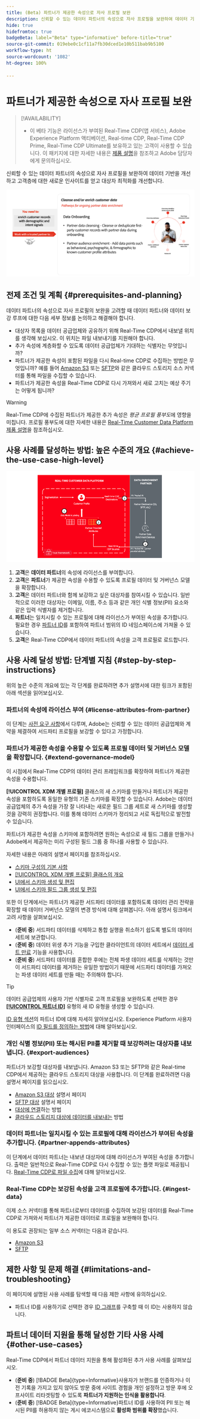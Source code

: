 ```yaml
---
title: (Beta) 파트너가 제공한 속성으로 자사 프로필 보완
description: 신뢰할 수 있는 데이터 파트너의 속성으로 자사 프로필을 보완하여 데이터 기반을 개선하고 고객층에 대한 새로운 인사이트를 얻고 대상자 최적화를 개선하는 방법에 대해 알아봅니다.
hide: true
hidefromtoc: true
badgeBeta: label="Beta" type="informative" before-title="true"
source-git-commit: 019ebe0c1cf11a7fb30dced1e10b511bab9b5100
workflow-type: ht
source-wordcount: '1082'
ht-degree: 100%

---
```


# 파트너가 제공한 속성으로 자사 프로필 보완

>[!AVAILABILITY]
>
>* 이 베타 기능은 라이선스가 부여된 Real-Time CDP(앱 서비스), Adobe Experience Platform 액티베이션, Real-time CDP, Real-Time CDP Prime, Real-Time CDP Ultimate를 보유하고 있는 고객이 사용할 수 있습니다. 이 패키지에 대한 자세한 내용은 [제품 설명](https://helpx.adobe.com/legal/product-descriptions.html)을 참조하고 Adobe 담당자에게 문의하십시오.

신뢰할 수 있는 데이터 파트너의 속성으로 자사 프로필을 보완하여 데이터 기반을 개선하고 고객층에 대한 새로운 인사이트를 얻고 대상자 최적화를 개선합니다.

![파트너가 제공한 속성 사용 사례를 사용하여 프로필을 보강하는 높은 수준의 시각적 개요입니다.](/help/rtcdp/assets/partner-data/enrichment-use-case-overview.png)

## 전제 조건 및 계획 {#prerequisites-and-planning}

데이터 파트너의 속성으로 자사 프로필의 보완을 고려할 때 데이터 파트너와 데이터 보강 루프에 대한 다음 세부 정보를 논의하고 해결해야 합니다.

* 대상자 목록을 데이터 공급업체와 공유하기 위해 Real-Time CDP에서 내보낼 위치를 생각해 보십시오. 이 위치는 파일 내보내기를 지원해야 합니다.
* 추가 속성에 계층화할 수 있도록 데이터 공급업체가 기대하는 식별자는 무엇입니까?
* 파트너가 제공한 속성이 포함된 파일을 다시 Real-time CDP로 수집하는 방법은 무엇입니까? 예를 들어 [Amazon S3](/help/sources/connectors/cloud-storage/s3.md) 또는 [SFTP](/help/sources/connectors/cloud-storage/sftp.md)와 같은 클라우드 스토리지 소스 커넥터를 통해 파일을 수집할 수 있습니다.
* 파트너가 제공한 속성을 Real-Time CDP로 다시 가져와서 새로 고치는 예상 주기는 어떻게 됩니까?

>[!WARNING]
>
>Real-Time CDP에 수집된 파트너가 제공한 추가 속성은 *평균 프로필 풍부도*&#x200B;에 영향을 미칩니다. 프로필 풍부도에 대한 자세한 내용은 [Real-Time Customer Data Platform 제품 설명](https://helpx.adobe.com/legal/product-descriptions/real-time-customer-data-platform.html)을 참조하십시오.

## 사용 사례를 달성하는 방법: 높은 수준의 개요 {#achieve-the-use-case-high-level}

![파트너가 제공한 속성 사용 사례를 사용하여 프로필을 보강하는 높은 수준의 시각적 개요입니다.](/help/rtcdp/assets/partner-data/enrichment-use-case-steps.png)

1. **고객**&#x200B;은 **데이터 파트너**&#x200B;의 속성에 라이선스를 부여합니다.
2. **고객**&#x200B;은 **파트너**&#x200B;가 제공한 속성을 수용할 수 있도록 프로필 데이터 및 거버넌스 모델을 확장합니다.
3. **고객**&#x200B;은 데이터 파트너와 함께 보강하고 싶은 대상자를 참여시킬 수 있습니다. 일반적으로 이러한 대상자는 이메일, 이름, 주소 등과 같은 개인 식별 정보(PII) 요소와 같은 입력 식별자를 제거합니다.
4. **파트너**&#x200B;는 일치시킬 수 있는 프로필에 대해 라이선스가 부여된 속성을 추가합니다. 필요한 경우 [파트너 ID](/help/identity-service/namespaces.md)를 포함하여 파트너 범위의 ID 네임스페이스에 가져올 수 있습니다.
5. **고객**&#x200B;은 Real-Time CDP에서 데이터 파트너의 속성을 고객 프로필로 로드합니다.

## 사용 사례 달성 방법: 단계별 지침 {#step-by-step-instructions}

위의 높은 수준의 개요에 있는 각 단계를 완료하려면 추가 설명서에 대한 링크가 포함된 아래 섹션을 읽어보십시오.

### 파트너의 속성에 라이선스 부여 {#license-attributes-from-partner}

이 단계는 [사전 요구 사항](#prerequisites-and-planning)에서 다루며, Adobe는 신뢰할 수 있는 데이터 공급업체와 계약을 체결하여 서드파티 프로필을 보강할 수 있다고 가정합니다.

### 파트너가 제공한 속성을 수용할 수 있도록 프로필 데이터 및 거버넌스 모델을 확장합니다. {#extend-governance-model}

이 시점에서 Real-Time CDP의 데이터 관리 프레임워크를 확장하여 파트너가 제공한 속성을 수용합니다.

**[!UICONTROL XDM 개별 프로필]** 클래스의 새 스키마를 만들거나 파트너가 제공한 속성을 포함하도록 동일한 유형의 기존 스키마를 확장할 수 있습니다. Adobe는 데이터 공급업체의 추가 속성을 가장 잘 나타내는 새로운 필드 그룹 세트로 새 스키마를 생성할 것을 강력히 권장합니다. 이를 통해 데이터 스키마가 정리되고 서로 독립적으로 발전할 수 있습니다.

파트너가 제공한 속성을 스키마에 포함하려면 원하는 속성으로 새 필드 그룹을 만들거나 Adobe에서 제공하는 미리 구성된 필드 그룹 중 하나를 사용할 수 있습니다.

자세한 내용은 아래의 설명서 페이지를 참조하십시오.

* [스키마 구성의 기본 사항](/help/xdm/schema/composition.md)
* [[!UICONTROL XDM 개별 프로필] 클래스의 개요](/help/xdm/classes/individual-profile.md)
* [UI에서 스키마 생성 및 편집](/help/xdm/ui/resources/schemas.md)
* [UI에서 스키마 필드 그룹 생성 및 편집](/help/xdm/ui/resources/field-groups.md)

<!--

Commenting out links for now
* [Create and edit schemas using the API](/help/xdm/api/schemas.md#create)
* [Update an existing schema to add field groups using the API](/help/xdm/api/schemas.md#patch)
* Link to new field group documentation page when it exists

-->

또한 이 단계에서는 파트너가 제공한 서드파티 데이터를 포함하도록 데이터 관리 전략을 확장할 때 데이터 거버넌스 모델의 변경 방식에 대해 살펴봅니다. 아래 설명서 링크에서 고려 사항을 살펴보십시오.

* (**준비 중**) 서드파티 데이터를 삭제하고 통합 실행을 취소하기 쉽도록 별도의 데이터 세트에 보관합니다.
* (**준비 중**) 데이터 위생 추가 기능을 구입한 클라이언트의 데이터 세트에서 [데이터 세트 만료](/help/hygiene/ui/dataset-expiration.md) 기능을 사용합니다.
* (**준비 중**) 서드파티 데이터를 혼합한 후에는 전체 파생 데이터 세트를 삭제하는 것만이 서드파티 데이터를 제거하는 유일한 방법이기 때문에 서드파티 데이터를 가져오는 파생 데이터 세트를 만들 때는 주의해야 합니다.

>[!TIP]
>
>데이터 공급업체의 사용자 기반 식별자로 고객 프로필을 보완하도록 선택한 경우 **[[!UICONTROL 파트너 ID]](/help/identity-service/namespaces.md)** 유형의 새 ID 유형을 생성할 수 있습니다.
>
>[ID 유형 섹션](/help/identity-service/namespaces.md)의 파트너 ID에 대해 자세히 알아보십시오.
>Experience Platform 사용자 인터페이스의 [ID 필드를 정의하는 방법](/help/xdm/ui/fields/identity.md)에 대해 알아보십시오.

### 개인 식별 정보(PII) 또는 해시된 PII를 제거할 때 보강하려는 대상자를 내보냅니다. {#export-audiences}

파트너가 보강할 대상자를 내보냅니다. Amazon S3 또는 SFTP와 같은 Real-time CDP에서 제공하는 클라우드 스토리지 대상을 사용합니다. 이 단계를 완료하려면 다음 설명서 페이지를 읽으십시오.

* [Amazon S3 대상](/help/destinations/catalog/cloud-storage/amazon-s3.md) 설명서 페이지
* [SFTP 대상](/help/destinations/catalog/cloud-storage/sftp.md) 설명서 페이지
* [대상에 연결](/help/destinations/ui/connect-destination.md)하는 방법
* [클라우드 스토리지 대상에 데이터를 내보내는](/help/destinations/ui/activate-batch-profile-destinations.md) 방법

### 데이터 파트너는 일치시킬 수 있는 프로필에 대해 라이선스가 부여된 속성을 추가합니다. {#partner-appends-attributes}

이 단계에서 데이터 파트너는 내보낸 대상자에 대해 라이선스가 부여된 속성을 추가합니다. 출력은 일반적으로 Real-Time CDP로 다시 수집할 수 있는 플랫 파일로 제공됩니다. [Real-Time CDP로 파일 수집](/help/ingestion/tutorials/ingest-batch-data.md#upload-file)에 대해 알아보십시오.

### Real-Time CDP는 보강된 속성을 고객 프로필에 추가합니다. {#ingest-data}

이제 소스 커넥터를 통해 파트너로부터 데이터를 수집하여 보강된 데이터를 Real-Time CDP로 가져와서 파트너가 제공한 데이터로 프로필을 보완해야 합니다.

이 용도로 권장되는 일부 소스 커넥터는 다음과 같습니다.

* [Amazon S3](/help/sources/connectors/cloud-storage/s3.md)
* [SFTP](/help/sources/connectors/cloud-storage/sftp.md)

## 제한 사항 및 문제 해결 {#limitations-and-troubleshooting}

이 페이지에 설명된 사용 사례를 탐색할 때 다음 제한 사항에 유의하십시오.

* 파트너 ID를 사용하기로 선택한 경우 [ID 그래프](/help/identity-service/ui/identity-graph-viewer.md)를 구축할 때 이 ID는 사용하지 않습니다.

## 파트너 데이터 지원을 통해 달성한 기타 사용 사례 {#other-use-cases}

Real-Time CDP에서 파트너 데이터 지원을 통해 활성화된 추가 사용 사례를 살펴보십시오.

* (**준비 중**) [!BADGE Beta]{type=Informative}사용자가 브랜드를 인증하거나 이전 기록을 가지고 있지 않아도 방문 중에 사이트 경험을 개인 설정하고 방문 후에 오프사이트 리타겟팅할 수 있도록 **파트너가 지원하는 인식을 활용합니다**.
* (**준비 중**) [!BADGE Beta]{type=Informative}파트너 ID를 사용하여 PII 또는 해시된 PII를 허용하지 않는 게시 에코시스템으로 **활성화 범위를 확장**&#x200B;했습니다.